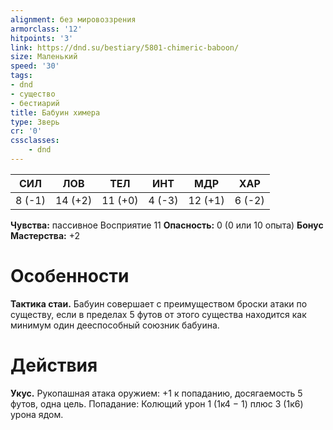 ```yaml
---
alignment: без мировоззрения
armorclass: '12'
hitpoints: '3'
link: https://dnd.su/bestiary/5801-chimeric-baboon/
size: Маленький
speed: '30'
tags:
- dnd
- существо
- бестиарий
title: Бабуин химера
type: Зверь
cr: '0'
cssclasses:
    - dnd
---
```



| СИЛ | ЛОВ | ТЕЛ | ИНТ | МДР | ХАР |
|---|---|---|---|---|---|
| 8 (-1) | 14 (+2) | 11 (+0) | 4 (-3) | 12 (+1) | 6 (-2) |
**Чувства:** пассивное Восприятие 11
**Опасность:** 0 (0 или 10 опыта)
**Бонус Мастерства:** +2


# Особенности
**Тактика стаи.** Бабуин совершает с преимуществом броски атаки по существу, если в пределах 5 футов от этого существа находится как минимум один дееспособный союзник бабуина.


# Действия
**Укус.** Рукопашная атака оружием: +1 к попаданию, досягаемость 5 футов, одна цель. Попадание: Колющий урон 1 (1к4 − 1) плюс 3 (1к6) урона ядом.
